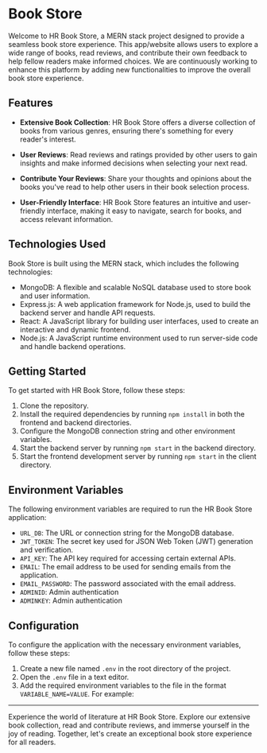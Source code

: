 # Book Store

Welcome to HR Book Store, a MERN stack project designed to provide a seamless book store experience. This app/website allows users to explore a wide range of books, read reviews, and contribute their own feedback to help fellow readers make informed choices. We are continuously working to enhance this platform by adding new functionalities to improve the overall book store experience.

## Features

- **Extensive Book Collection**: HR Book Store offers a diverse collection of books from various genres, ensuring there's something for every reader's interest.

- **User Reviews**: Read reviews and ratings provided by other users to gain insights and make informed decisions when selecting your next read.

- **Contribute Your Reviews**: Share your thoughts and opinions about the books you've read to help other users in their book selection process.

- **User-Friendly Interface**: HR Book Store features an intuitive and user-friendly interface, making it easy to navigate, search for books, and access relevant information.

## Technologies Used


Book Store is built using the MERN stack, which includes the following technologies:

- MongoDB: A flexible and scalable NoSQL database used to store book and user information.
- Express.js: A web application framework for Node.js, used to build the backend server and handle API requests.
- React: A JavaScript library for building user interfaces, used to create an interactive and dynamic frontend.
- Node.js: A JavaScript runtime environment used to run server-side code and handle backend operations.

## Getting Started

To get started with HR Book Store, follow these steps:

1. Clone the repository.
2. Install the required dependencies by running `npm install` in both the frontend and backend directories.
3. Configure the MongoDB connection string and other environment variables.
4. Start the backend server by running `npm start` in the backend directory.
5. Start the frontend development server by running `npm start` in the client directory.

## Environment Variables

The following environment variables are required to run the HR Book Store application:

- `URL_DB`: The URL or connection string for the MongoDB database.
- `JWT_TOKEN`: The secret key used for JSON Web Token (JWT) generation and verification.
- `API_KEY`: The API key required for accessing certain external APIs.
- `EMAIL`: The email address to be used for sending emails from the application.
- `EMAIL_PASSWORD`: The password associated with the email address.
- `ADMINID`: Admin authentication
- `ADMINKEY`: Admin authentication

## Configuration

To configure the application with the necessary environment variables, follow these steps:

1. Create a new file named `.env` in the root directory of the project.
2. Open the `.env` file in a text editor.
3. Add the required environment variables to the file in the format `VARIABLE_NAME=VALUE`. For example:


---

Experience the world of literature at HR Book Store. Explore our extensive book collection, read and contribute reviews, and immerse yourself in the joy of reading. Together, let's create an exceptional book store experience for all readers.
